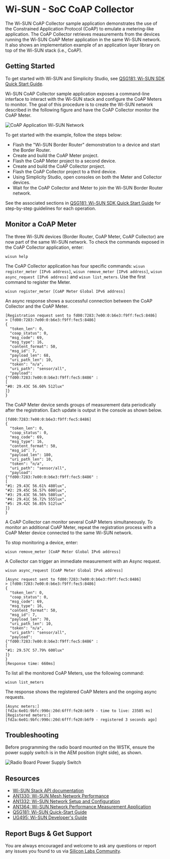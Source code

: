 # Wi-SUN - SoC CoAP Collector

The Wi-SUN CoAP Collector sample application demonstrates the use of the Constrained Application Protocol (CoAP) to emulate a metering-like application. The CoAP Collector retrieves measurements from the devices running the Wi-SUN CoAP Meter application in the same Wi-SUN network. It also shows an implementation example of an application layer library on top of the Wi-SUN stack (i.e., CoAP).

## Getting Started

To get started with Wi-SUN and Simplicity Studio, see [QSG181: Wi-SUN SDK Quick Start Guide](https://www.silabs.com/documents/public/quick-start-guides/qsg181-wi-sun-sdk-quick-start-guide.pdf).

Wi-SUN CoAP Collector sample application exposes a command-line interface to interact with the Wi-SUN stack and configure the CoAP Meters to monitor. The goal of this procedure is to create the Wi-SUN network described in the following figure and have the CoAP Collector monitor the CoAP Meter.

![CoAP Application Wi-SUN Network](readme_img1.png)

To get started with the example, follow the steps below:

* Flash the "Wi-SUN Border Router" demonstration to a device and start the Border Router.
* Create and build the CoAP Meter project.
* Flash the CoAP Meter project to a second device.
* Create and build the CoAP Collector project.
* Flash the CoAP Collector project to a third device.
* Using Simplicity Studio, open consoles on both the Meter and Collector devices.
* Wait for the CoAP Collector and Meter to join the Wi-SUN Border Router network.

See the associated sections in [QSG181: Wi-SUN SDK Quick Start Guide](https://www.silabs.com/documents/public/quick-start-guides/qsg181-wi-sun-sdk-quick-start-guide.pdf) for step-by-step guidelines for each operation.

## Monitor a CoAP Meter

The three Wi-SUN devices (Border Router, CoAP Meter, CoAP Collector) are now part of the same Wi-SUN network. To check the commands exposed in the CoAP Collector application, enter:

    wisun help

The CoAP Collector application has four specific commands: `wisun register_meter [IPv6 address]`, `wisun remove_meter [IPv6 address]`, `wisun async_request [IPv6 address]` and `wisun list_meters`. Use the first command to register the Meter.

    wisun register_meter [CoAP Meter Global IPv6 address]

An async response shows a successful connection between the CoAP Collector and the CoAP Meter.

    [Registration request sent to fd00:7283:7e00:0:b6e3:f9ff:fec5:8486]
    > [fd00:7283:7e00:0:b6e3:f9ff:fec5:8486]
    {
      "token_len": 0,
      "coap_status": 0,
      "msg_code": 69,
      "msg_type": 16,
      "content_format": 50,
      "msg_id": 7,
      "payload_len": 68,
      "uri_path_len": 10,
      "token": "n/a",
      "uri_path": "sensor/all",
      "payload":
    {"fd00:7283:7e00:0:b6e3:f9ff:fec5:8486" :
    [
    "#0: 29.43C 56.60% 512lux"
    ]}
    }

The CoAP Meter device sends groups of measurement data periodically after the registration. Each update is output in the console as shown below.

    [fd00:7283:7e00:0:b6e3:f9ff:fec5:8486]
    {
      "token_len": 0,
      "coap_status": 0,
      "msg_code": 69,
      "msg_type": 16,
      "content_format": 50,
      "msg_id": 7,
      "payload_len": 180,
      "uri_path_len": 10,
      "token": "n/a",
      "uri_path": "sensor/all",
      "payload": 
    {"fd00:7283:7e00:0:b6e3:f9ff:fec5:8486" : 
    [
    "#1: 29.43C 56.61% 480lux",
    "#2: 29.45C 56.57% 600lux",
    "#3: 29.43C 56.56% 580lux",
    "#4: 29.41C 56.72% 555lux",
    "#5: 29.42C 56.85% 512lux"
    ]}
    }

A CoAP Collector can monitor several CoAP Meters simultaneously. To monitor an additional CoAP Meter, repeat the registration process with a CoAP Meter device connected to the same Wi-SUN network.

To stop monitoring a device, enter:

    wisun remove_meter [CoAP Meter Global IPv6 address]

A Collector can trigger an immediate measurement with an Async request.

    wisun async_request [CoAP Meter Global IPv6 address]

    [Async request sent to fd00:7283:7e00:0:b6e3:f9ff:fec5:8486]
    > [fd00:7283:7e00:0:b6e3:f9ff:fec5:8486]
    {
      "token_len": 0,
      "coap_status": 0,
      "msg_code": 69,
      "msg_type": 16,
      "content_format": 50,
      "msg_id": 7,
      "payload_len": 70,
      "uri_path_len": 10,
      "token": "n/a",
      "uri_path": "sensor/all",
      "payload": 
    {"fd00:7283:7e00:0:b6e3:f9ff:fec5:8486" : 
    [
    "#1: 29.57C 57.79% 600lux"
    ]}
    }
    [Response time: 660ms]

To list all the monitored CoAP Meters, use the following command:

    wisun list_meters

The response shows the registered CoAP Meters and the ongoing async requests.

    [Async meters:]
    [fd2a:6e01:9bfc:990c:20d:6fff:fe20:b6f9 - time to live: 23505 ms]
    [Registered meters:]
    [fd2a:6e01:9bfc:990c:20d:6fff:fe20:b6f9 - registered 3 seconds ago]

## Troubleshooting

Before programming the radio board mounted on the WSTK, ensure the power supply switch is in the AEM position (right side), as shown.

![Radio Board Power Supply Switch](readme_img0.png)

## Resources

* [Wi-SUN Stack API documentation](https://docs.silabs.com/wisun/latest)
* [AN1330: Wi-SUN Mesh Network Performance](https://www.silabs.com/documents/public/application-notes/an1330-wi-sun-network-performance.pdf)
* [AN1332: Wi-SUN Network Setup and Configuration](https://www.silabs.com/documents/public/application-notes/an1332-wi-sun-network-configuration.pdf)
* [AN1364: Wi-SUN Network Performance Measurement Application](https://www.silabs.com/documents/public/application-notes/an1364-wi-sun-network-performance-measurement-app.pdf)
* [QSG181: Wi-SUN Quick-Start Guide](https://www.silabs.com/documents/public/quick-start-guides/qsg181-wi-sun-sdk-quick-start-guide.pdf)
* [UG495: Wi-SUN Developer's Guide](https://www.silabs.com/documents/public/user-guides/ug495-wi-sun-developers-guide.pdf)

## Report Bugs & Get Support

You are always encouraged and welcome to ask any questions or report any issues you found to us via [Silicon Labs Community](https://community.silabs.com/s/topic/0TO1M000000qHc6WAE/wisun).
